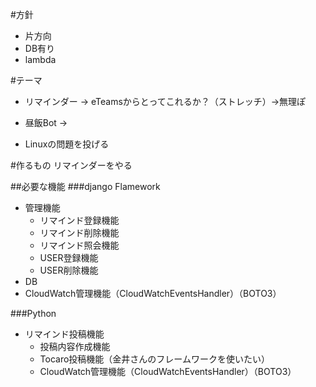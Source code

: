 #方針

- 片方向
- DB有り
- lambda


#テーマ

- リマインダー
→ eTeamsからとってこれるか？（ストレッチ）→無理ぽ

- 昼飯Bot
→ 

- Linuxの問題を投げる



#作るもの
リマインダーをやる

##必要な機能
###django Flamework
- 管理機能
    - リマインド登録機能
    - リマインド削除機能
    - リマインド照会機能
    - USER登録機能
    - USER削除機能
- DB
- CloudWatch管理機能（CloudWatchEventsHandler）（BOTO3）

###Python
- リマインド投稿機能
    - 投稿内容作成機能
    - Tocaro投稿機能（金井さんのフレームワークを使いたい）
    - CloudWatch管理機能（CloudWatchEventsHandler）（BOTO3）

